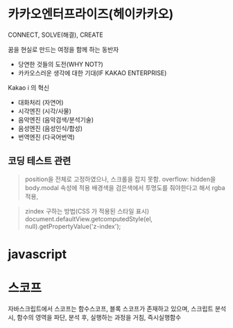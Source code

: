 # 카카오엔터프라이즈(헤이카카오)

CONNECT, SOLVE(해결), CREATE

꿈을 현실로 만드는 여정을 함께 하는 동반자

- 당연한 것들의 도전(WHY NOT?)
- 카카오스러운 생각에 대한 기대(IF KAKAO ENTERPRISE)

Kakao i 의 혁신
- 대화처리 (자연어)
- 시각엔진 (시각/사물)
- 음악엔진 (음악검색/분석기술)
- 음성엔진 (음성인식/합성)
- 번역엔진 (다국어번역)


## 코딩 테스트 관련

> position을 전체로 고정하였으나, 스크롤을 잡지 못함. overflow: hidden을 body.modal 속성에 적용
> 배경색을 검은색에서 투명도를 줘야한다고 해서 rgba 적용, 

> zindex 구하는 방법(CSS 가 적용된 스타일 표시)
> document.defaultView.getcomputedStyle(el, null).getPropertyValue('z-index'); 


# javascript
# 스코프

자바스크립트에서 스코프는 함수스코프, 블록 스코프가 존재하고 있으며, 스크립트 분석시, 함수의 영역을 파단, 분석 후, 실행하는 과정을 거침, 즉시실행함수